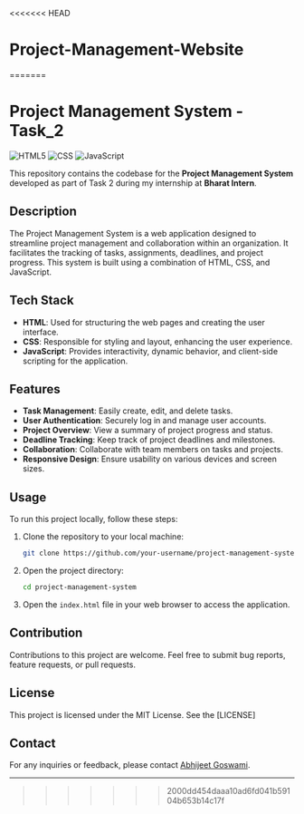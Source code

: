 <<<<<<< HEAD
# Project-Management-Website
=======
# Project Management System - Task_2

<img alt="HTML5" src="https://img.shields.io/badge/html5%20-%23E34F26.svg?&style=for-the-badge&logo=html5&logoColor=white"/> <img alt="CSS" src="https://img.shields.io/badge/css3%20-%231572B6.svg?&style=for-the-badge&logo=css3&logoColor=white"/> <img alt="JavaScript" src="https://img.shields.io/badge/javascript%20-%23323330.svg?&style=for-the-badge&logo=javascript&logoColor=%23F7DF1E"/>

This repository contains the codebase for the **Project Management System** developed as part of Task 2 during my internship at **Bharat Intern**.

## Description

The Project Management System is a web application designed to streamline project management and collaboration within an organization. It facilitates the tracking of tasks, assignments, deadlines, and project progress. This system is built using a combination of HTML, CSS, and JavaScript.

## Tech Stack

- **HTML**: Used for structuring the web pages and creating the user interface.
- **CSS**: Responsible for styling and layout, enhancing the user experience.
- **JavaScript**: Provides interactivity, dynamic behavior, and client-side scripting for the application.

## Features

- **Task Management**: Easily create, edit, and delete tasks.
- **User Authentication**: Securely log in and manage user accounts.
- **Project Overview**: View a summary of project progress and status.
- **Deadline Tracking**: Keep track of project deadlines and milestones.
- **Collaboration**: Collaborate with team members on tasks and projects.
- **Responsive Design**: Ensure usability on various devices and screen sizes.

## Usage

To run this project locally, follow these steps:

1. Clone the repository to your local machine:

   ```bash
   git clone https://github.com/your-username/project-management-system.git
   ```

2. Open the project directory:

   ```bash
   cd project-management-system
   ```

3. Open the `index.html` file in your web browser to access the application.

## Contribution

Contributions to this project are welcome. Feel free to submit bug reports, feature requests, or pull requests.

## License

This project is licensed under the MIT License. See the [LICENSE]

## Contact

For any inquiries or feedback, please contact [Abhijeet Goswami](mailto:abhijeet.goswami78@gmail.com).

---

>>>>>>> 2000dd454daaa10ad6fd041b59104b653b14c17f
